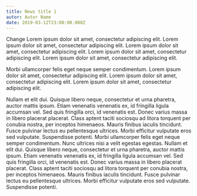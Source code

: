 ```yaml
---
title: News title 1
autor: Autor Name
date: 2019-03-12T23:00:00.000Z
---
```

Change Lorem ipsum dolor sit amet, consectetur adipiscing elit. Lorem ipsum dolor sit amet, consectetur adipiscing elit. Lorem ipsum dolor sit amet, consectetur adipiscing elit. Lorem ipsum dolor sit amet, consectetur adipiscing elit. Lorem ipsum dolor sit amet, consectetur adipiscing elit.

Morbi ullamcorper felis eget neque semper condimentum. Lorem ipsum dolor sit amet, consectetur adipiscing elit. Lorem ipsum dolor sit amet, consectetur adipiscing elit. Lorem ipsum dolor sit amet, consectetur adipiscing elit.

Nullam et elit dui. Quisque libero neque, consectetur et urna pharetra, auctor mattis ipsum. Etiam venenatis venenatis ex, id fringilla ligula accumsan vel. Sed quis fringilla orci, id venenatis est. Donec varius massa in libero placerat placerat. Class aptent taciti sociosqu ad litora torquent per conubia nostra, per inceptos himenaeos. Mauris finibus iaculis tincidunt. Fusce pulvinar lectus eu pellentesque ultrices. Morbi efficitur vulputate eros sed vulputate. Suspendisse potenti. Morbi ullamcorper felis eget neque semper condimentum. Nunc ultrices nisi a velit egestas egestas. Nullam et elit dui. Quisque libero neque, consectetur et urna pharetra, auctor mattis ipsum. Etiam venenatis venenatis ex, id fringilla ligula accumsan vel. Sed quis fringilla orci, id venenatis est. Donec varius massa in libero placerat placerat. Class aptent taciti sociosqu ad litora torquent per conubia nostra, per inceptos himenaeos. Mauris finibus iaculis tincidunt. Fusce pulvinar lectus eu pellentesque ultrices. Morbi efficitur vulputate eros sed vulputate. Suspendisse potenti.
